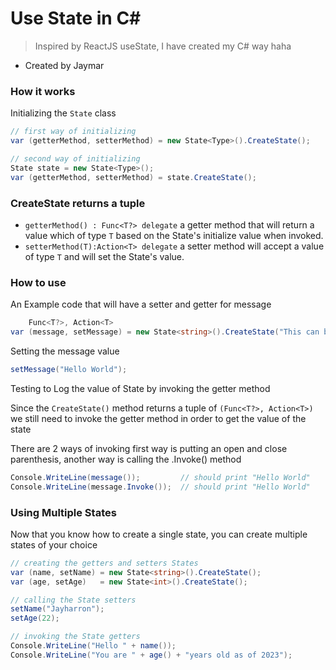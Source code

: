 # Use State in C#
> Inspired by ReactJS useState, I have created my C# way haha
- Created by Jaymar

### How it works
Initializing the `State` class
```cs
// first way of initializing
var (getterMethod, setterMethod) = new State<Type>().CreateState();

// second way of initializing
State state = new State<Type>();
var (getterMethod, setterMethod) = state.CreateState();
```
### CreateState returns a tuple
- `getterMethod() : Func<T?> delegate` a getter method that will return a value which of type `T` based on the State's initialize value when invoked.
- `setterMethod(T):Action<T> delegate` a setter method will accept a value of type `T` and will set the State's value.

### How to use
An Example code that will have a setter and getter for message
```cs
    Func<T?>, Action<T>
var (message, setMessage) = new State<string>().CreateState("This can be empty");
```
Setting the message value
```cs
setMessage("Hello World");
```
Testing to Log the value of State by invoking the getter method

Since the `CreateState()` method returns a tuple of `(Func<T?>, Action<T>)`
we still need to invoke the getter method in order to get the
value of the state

There are 2 ways of invoking
first way is putting an open and close parenthesis, another way
is calling the .Invoke() method
```cs
Console.WriteLine(message());         // should print "Hello World"
Console.WriteLine(message.Invoke());  // should print "Hello World"
```

### Using Multiple States
Now that you know how to create a single state, you can create multiple states of your choice
```cs
// creating the getters and setters States
var (name, setName) = new State<string>().CreateState();
var (age, setAge)   = new State<int>().CreateState();

// calling the State setters
setName("Jayharron");
setAge(22);

// invoking the State getters
Console.WriteLine("Hello " + name());
Console.WriteLine("You are " + age() + "years old as of 2023");
```